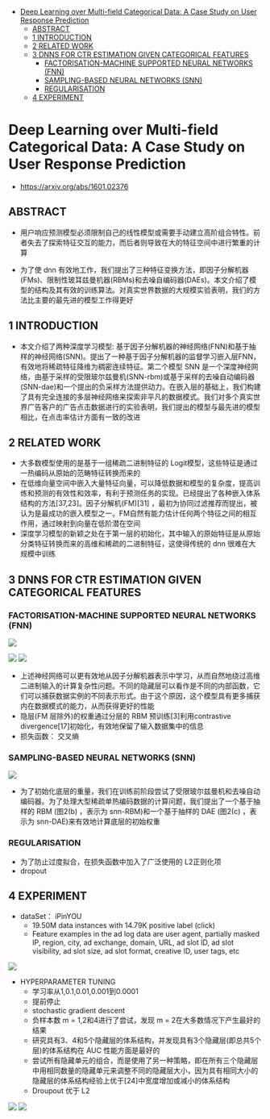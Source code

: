 <!-- TOC -->

- [Deep Learning over Multi-field Categorical Data: A Case Study on User Response Prediction](#deep-learning-over-multi-field-categorical-data-a-case-study-on-user-response-prediction)
  - [ABSTRACT](#abstract)
  - [1 INTRODUCTION](#1-introduction)
  - [2 RELATED WORK](#2-related-work)
  - [3 DNNS FOR CTR ESTIMATION GIVEN CATEGORICAL FEATURES](#3-dnns-for-ctr-estimation-given-categorical-features)
    - [FACTORISATION-MACHINE SUPPORTED NEURAL NETWORKS (FNN)](#factorisation-machine-supported-neural-networks-fnn)
    - [SAMPLING-BASED NEURAL NETWORKS (SNN)](#sampling-based-neural-networks-snn)
    - [REGULARISATION](#regularisation)
  - [4 EXPERIMENT](#4-experiment)

<!-- /TOC -->

# Deep Learning over Multi-field Categorical Data: A Case Study on User Response Prediction

- https://arxiv.org/abs/1601.02376

## ABSTRACT
- 用户响应预测模型必须限制自己的线性模型或需要手动建立高阶组合特性。前者失去了探索特征交互的能力，而后者则导致在大的特征空间中进行繁重的计算

- 为了使 dnn 有效地工作，我们提出了三种特征变换方法，即因子分解机器(FMs)、限制性玻耳兹曼机器(RBMs)和去噪自编码器(DAEs)。本文介绍了模型的结构及其有效的训练算法。对真实世界数据的大规模实验表明，我们的方法比主要的最先进的模型工作得更好

## 1 INTRODUCTION
- 本文介绍了两种深度学习模型: 基于因子分解机器的神经网络(FNN)和基于抽样的神经网络(SNN)。提出了一种基于因子分解机器的监督学习嵌入层FNN，有效地将稀疏特征降维为稠密连续特征。第二个模型 SNN 是一个深度神经网络，由基于采样的受限玻尔兹曼机(SNN-rbm)或基于采样的去噪自动编码器(SNN-dae)和一个提出的负采样方法提供动力。在嵌入层的基础上，我们构建了具有完全连接的多层神经网络来探索非平凡的数据模式。我们对多个真实世界广告客户的广告点击数据进行的实验表明，我们提出的模型与最先进的模型相比，在点击率估计方面有一致的改进

## 2 RELATED WORK
- 大多数模型使用的是基于一组稀疏二进制特征的 Logit模型，这些特征是通过一热编码从原始的范畴特征转换而来的
- 在低维向量空间中嵌入大量特征向量，可以降低数据和模型的复杂度，提高训练和预测的有效性和效率，有利于预测任务的实现。已经提出了各种嵌入体系结构的方法[37,23]。因子分解机(FM)[31] ，最初为协同过滤推荐而提出，被认为是最成功的嵌入模型之一。FM自然有能力估计任何两个特征之间的相互作用，通过映射到向量在低阶潜在空间
- 深度学习模型的新颖之处在于第一层的初始化，其中输入的原始特征是从原始分类特征转换而来的高维和稀疏的二进制特征，这使得传统的 dnn 很难在大规模中训练

## 3 DNNS FOR CTR ESTIMATION GIVEN CATEGORICAL FEATURES


### FACTORISATION-MACHINE SUPPORTED NEURAL NETWORKS (FNN)
![](../../../source/images/383838202102381903.png)

![](../../../source/images/054205202102051903.png)
![](../../../source/images/484248202102481903.png)

- 上述神经网络可以更有效地从因子分解机器表示中学习，从而自然地绕过高维二进制输入的计算复杂性问题。不同的隐藏层可以看作是不同的内部函数，它们可以捕获数据实例的不同表示形式。由于这个原因，这个模型具有更多捕获内在数据模式的能力，从而获得更好的性能
- 隐层(FM 层除外)的权重通过分层的 RBM 预训练[3]利用contrastive divergence[17]初始化，有效地保留了输入数据集中的信息
- 损失函数： 交叉熵

### SAMPLING-BASED NEURAL NETWORKS (SNN)
![](../../../source/images/554655202102551903.png)

- 为了初始化底层的重量，我们在训练前阶段尝试了受限玻尔兹曼机和去噪自动编码器。为了处理大型稀疏单热编码数据的计算问题，我们提出了一个基于抽样的 RBM (图2(b) ，表示为 snn-RBM)和一个基于抽样的 DAE (图2(c) ，表示为 snn-DAE)来有效地计算底层的初始权重

### REGULARISATION
- 为了防止过度拟合，在损失函数中加入了广泛使用的 L2正则化项
- dropout

## 4 EXPERIMENT
- dataSet： iPinYOU
  - 19.50M data instances with 14.79K positive label (click)
  - Feature examples in the ad log data are user agent, partially masked IP, region, city, ad exchange, domain, URL, ad slot ID, ad slot visibility, ad slot size, ad slot format, creative ID, user tags, etc

![](../../../source/images/065306202102061903.png)

- HYPERPARAMETER TUNING
  - 学习率从1,0.1,0.01,0.001到0.0001
  - 提前停止
  - stochastic gradient descent
  - 负样本数 m = 1,2和4进行了尝试，发现 m = 2在大多数情况下产生最好的结果
  - 研究具有3、4和5个隐藏层的体系结构，并发现具有3个隐藏层(即总共5个层)的体系结构在 AUC 性能方面是最好的
  - 尝试所有隐藏单元的组合，而是使用了另一种策略，即在所有三个隐藏层中用相同数量的隐藏单元来调整不同的隐藏层大小，因为具有相同大小的隐藏层的体系结构经验上优于[24]中宽度增加或减小的体系结构
  - Droupout 优于 L2

![](../../../source/images/371137202102372003.png)
![](../../../source/images/251225202102252003.png)
